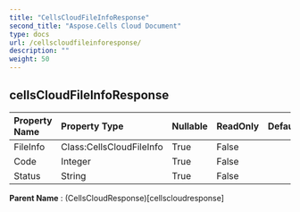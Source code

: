 ```yaml
---
title: "CellsCloudFileInfoResponse"
second_title: "Aspose.Cells Cloud Document"
type: docs
url: /cellscloudfileinforesponse/
description: ""
weight: 50
---
```


## **cellsCloudFileInfoResponse**

 

| Property Name | Property Type | Nullable |  ReadOnly | DefaultValue | Description | 
| :- | :- | :- |:- |  :- | :- |
| FileInfo | Class:CellsCloudFileInfo | True |  False |  |  |  
| Code | Integer | True |  False |  |  |  
| Status | String | True |  False |  |  |  

**Parent Name** : (CellsCloudResponse)[cellscloudresponse]

